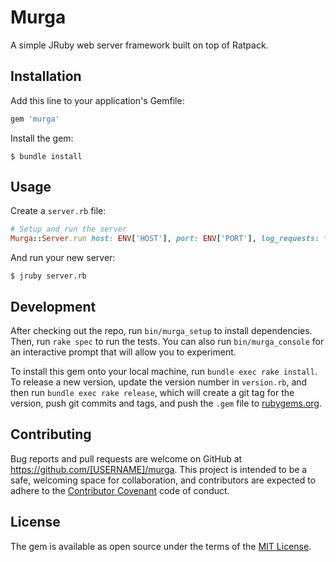 # Murga

A simple JRuby web server framework built on top of Ratpack. 

## Installation

Add this line to your application's Gemfile:

```ruby
gem 'murga'
```

Install the gem:

    $ bundle install

## Usage

Create a `server.rb` file:

```ruby
# Setup and run the server
Murga::Server.run host: ENV['HOST'], port: ENV['PORT'], log_requests: true
```

And run your new server:

    $ jruby server.rb

## Development

After checking out the repo, run `bin/murga_setup` to install dependencies. Then, run `rake spec` to run the tests. You can also run `bin/murga_console` for an interactive prompt that will allow you to experiment.

To install this gem onto your local machine, run `bundle exec rake install`. To release a new version, update the version number in `version.rb`, and then run `bundle exec rake release`, which will create a git tag for the version, push git commits and tags, and push the `.gem` file to [rubygems.org](https://rubygems.org).

## Contributing

Bug reports and pull requests are welcome on GitHub at https://github.com/[USERNAME]/murga. This project is intended to be a safe, welcoming space for collaboration, and contributors are expected to adhere to the [Contributor Covenant](http://contributor-covenant.org) code of conduct.


## License

The gem is available as open source under the terms of the [MIT License](http://opensource.org/licenses/MIT).

